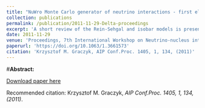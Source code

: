 ```yaml
---
title: "NuWro Monte Carlo generator of neutrino interactions - first electron scattering results"
collection: publications
permalink: /publication/2011-11-29-Delta-proceedings
excerpt: 'A short review of the Rein-Sehgal and isobar models is presented. The attention is focused on the nucleon-(1232) weak transition form-factors. The results of the recent re-analyses of the ANL and BNL bubble chamber neutrino-deuteron scattering data are discussed.'
date: 2011-11-29
venue: 'Proceedings, 7th International Workshop on Neutrino-nucleus interactions in the few GeV region (NUINT 11) : Dehradun, India, March 7-11, 2011'
paperurl: 'https://doi.org/10.1063/1.3661573'
citation: 'Krzysztof M. Graczyk, AIP Conf.Proc. 1405, 1, 134, (2011)'
---
```


#__Abstract:__ 

[Download paper here](https://aip.scitation.org/doi/pdf/10.1063/1.3661573)

Recommended citation: Krzysztof M. Graczyk, <i>AIP Conf.Proc. 1405, 1, 134, (2011)</i>.
